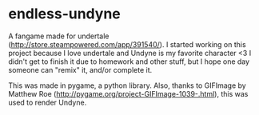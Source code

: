 # endless-undyne
A fangame made for undertale (http://store.steampowered.com/app/391540/).
I started working on this project because I love undertale and Undyne is my favorite character <3
I didn't get to finish it due to homework and other stuff, but I hope one day someone can "remix" it, and/or complete it. 

This was made in pygame, a python library. Also, thanks to GIFImage by Matthew Roe (http://pygame.org/project-GIFImage-1039-.html), this was used to render Undyne.
